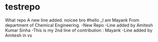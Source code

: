 # testrepo
What repo
A new line added.
noicee bro
#hello _I am Mayank From department of Chemical Engineering.
-New Repo
-Line added by Amitesh Kumar Sinha
-This is my 2nd line of contribution : Mayank
-Line added by Amitesh in vs